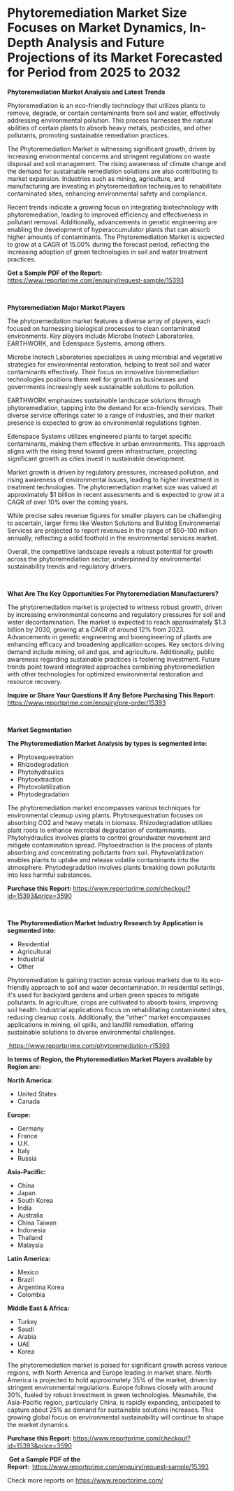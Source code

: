 <p><h1>Phytoremediation Market Size Focuses on Market Dynamics, In-Depth Analysis and Future Projections of its Market Forecasted for Period from 2025 to 2032</h1></p><p><strong>Phytoremediation Market Analysis and Latest Trends</strong></p>
<p><p>Phytoremediation is an eco-friendly technology that utilizes plants to remove, degrade, or contain contaminants from soil and water, effectively addressing environmental pollution. This process harnesses the natural abilities of certain plants to absorb heavy metals, pesticides, and other pollutants, promoting sustainable remediation practices.</p><p>The Phytoremediation Market is witnessing significant growth, driven by increasing environmental concerns and stringent regulations on waste disposal and soil management. The rising awareness of climate change and the demand for sustainable remediation solutions are also contributing to market expansion. Industries such as mining, agriculture, and manufacturing are investing in phytoremediation techniques to rehabilitate contaminated sites, enhancing environmental safety and compliance.</p><p>Recent trends indicate a growing focus on integrating biotechnology with phytoremediation, leading to improved efficiency and effectiveness in pollutant removal. Additionally, advancements in genetic engineering are enabling the development of hyperaccumulator plants that can absorb higher amounts of contaminants. The Phytoremediation Market is expected to grow at a CAGR of 15.00% during the forecast period, reflecting the increasing adoption of green technologies in soil and water treatment practices.</p></p>
<p><strong>Get a Sample PDF of the Report:&nbsp;</strong> <a href="https://www.reportprime.com/enquiry/request-sample/15393?utm_campaign=2939&utm_medium=2&utm_source=Github&utm_content=ia&utm_term=20032025&utm_id=phytoremediation">https://www.reportprime.com/enquiry/request-sample/15393</a></p>
<p>&nbsp;</p>
<p><strong>Phytoremediation Major Market Players</strong></p>
<p><p>The phytoremediation market features a diverse array of players, each focused on harnessing biological processes to clean contaminated environments. Key players include Microbe Inotech Laboratories, EARTHWORK, and Edenspace Systems, among others.</p><p>Microbe Inotech Laboratories specializes in using microbial and vegetative strategies for environmental restoration, helping to treat soil and water contaminants effectively. Their focus on innovative bioremediation technologies positions them well for growth as businesses and governments increasingly seek sustainable solutions to pollution.</p><p>EARTHWORK emphasizes sustainable landscape solutions through phytoremediation, tapping into the demand for eco-friendly services. Their diverse service offerings cater to a range of industries, and their market presence is expected to grow as environmental regulations tighten.</p><p>Edenspace Systems utilizes engineered plants to target specific contaminants, making them effective in urban environments. This approach aligns with the rising trend toward green infrastructure, projecting significant growth as cities invest in sustainable development.</p><p>Market growth is driven by regulatory pressures, increased pollution, and rising awareness of environmental issues, leading to higher investment in treatment technologies. The phytoremediation market size was valued at approximately $1 billion in recent assessments and is expected to grow at a CAGR of over 10% over the coming years.</p><p>While precise sales revenue figures for smaller players can be challenging to ascertain, larger firms like Weston Solutions and Bulldog Environmental Services are projected to report revenues in the range of $50-100 million annually, reflecting a solid foothold in the environmental services market.</p><p>Overall, the competitive landscape reveals a robust potential for growth across the phytoremediation sector, underpinned by environmental sustainability trends and regulatory drivers.</p></p>
<p>&nbsp;</p>
<p><strong>What Are The Key Opportunities For Phytoremediation Manufacturers?</strong></p>
<p><p>The phytoremediation market is projected to witness robust growth, driven by increasing environmental concerns and regulatory pressures for soil and water decontamination. The market is expected to reach approximately $1.3 billion by 2030, growing at a CAGR of around 12% from 2023. Advancements in genetic engineering and bioengineering of plants are enhancing efficacy and broadening application scopes. Key sectors driving demand include mining, oil and gas, and agriculture. Additionally, public awareness regarding sustainable practices is fostering investment. Future trends point toward integrated approaches combining phytoremediation with other technologies for optimized environmental restoration and resource recovery.</p></p>
<p><strong>Inquire or Share Your Questions If Any Before Purchasing This Report:</strong> <a href="https://www.reportprime.com/enquiry/pre-order/15393?utm_campaign=2939&utm_medium=2&utm_source=Github&utm_content=ia&utm_term=20032025&utm_id=phytoremediation">https://www.reportprime.com/enquiry/pre-order/15393</a></p>
<p>&nbsp;</p>
<p><strong>Market Segmentation</strong></p>
<p><strong>The Phytoremediation Market Analysis by types is segmented into:</strong></p>
<p><ul><li>Phytosequestration</li><li>Rhizodegradation</li><li>Phytohydraulics</li><li>Phytoextraction</li><li>Phytovolatilization</li><li>Phytodegradation</li></ul></p>
<p><p>The phytoremediation market encompasses various techniques for environmental cleanup using plants. Phytosequestration focuses on absorbing CO2 and heavy metals in biomass. Rhizodegradation utilizes plant roots to enhance microbial degradation of contaminants. Phytohydraulics involves plants to control groundwater movement and mitigate contamination spread. Phytoextraction is the process of plants absorbing and concentrating pollutants from soil. Phytovolatilization enables plants to uptake and release volatile contaminants into the atmosphere. Phytodegradation involves plants breaking down pollutants into less harmful substances.</p></p>
<p><strong>Purchase this Report:&nbsp;</strong><a href="https://www.reportprime.com/checkout?id=15393&price=3590&utm_campaign=2939&utm_medium=2&utm_source=Github&utm_content=ia&utm_term=20032025&utm_id=phytoremediation">https://www.reportprime.com/checkout?id=15393&price=3590</a></p>
<p>&nbsp;</p>
<p><strong>The Phytoremediation Market Industry Research by Application is segmented into:</strong></p>
<p><ul><li>Residential</li><li>Agricultural</li><li>Industrial</li><li>Other</li></ul></p>
<p><p>Phytoremediation is gaining traction across various markets due to its eco-friendly approach to soil and water decontamination. In residential settings, it's used for backyard gardens and urban green spaces to mitigate pollutants. In agriculture, crops are cultivated to absorb toxins, improving soil health. Industrial applications focus on rehabilitating contaminated sites, reducing cleanup costs. Additionally, the "other" market encompasses applications in mining, oil spills, and landfill remediation, offering sustainable solutions to diverse environmental challenges.</p></p>
<p><a href="https://www.reportprime.com/phytoremediation-r15393?utm_campaign=2939&utm_medium=2&utm_source=Github&utm_content=ia&utm_term=20032025&utm_id=phytoremediation">&nbsp;https://www.reportprime.com/phytoremediation-r15393</a></p>
<p><strong>In terms of Region, the Phytoremediation Market Players available by Region are:</strong></p>
<p>
    <p> <strong> North America: </strong>
        <ul>
            <li>United States</li>
            <li>Canada</li>
        </ul>
        </p> 
    <p> <strong> Europe: </strong>
        <ul>
            <li>Germany</li>
            <li>France</li>
            <li>U.K.</li>
            <li>Italy</li>
            <li>Russia</li>
        </ul>
        </p> 
    <p> <strong> Asia-Pacific: </strong>
        <ul>
            <li>China</li>
            <li>Japan</li>
            <li>South Korea</li>
            <li>India</li>
            <li>Australia</li>
            <li>China Taiwan</li>
            <li>Indonesia</li>
            <li>Thailand</li>
            <li>Malaysia</li>
        </ul>
        </p> 
    <p> <strong> Latin America: </strong>
        <ul>
            <li>Mexico</li>
            <li>Brazil</li>
            <li>Argentina Korea</li>
            <li>Colombia</li>
        </ul>
        </p> 
    <p> <strong> Middle East & Africa: </strong>
        <ul>
            <li>Turkey</li>
            <li>Saudi</li>
            <li>Arabia</li>
            <li>UAE</li>
            <li>Korea</li>
        </ul>
    </p>
    </p>
<p><p>The phytoremediation market is poised for significant growth across various regions, with North America and Europe leading in market share. North America is projected to hold approximately 35% of the market, driven by stringent environmental regulations. Europe follows closely with around 30%, fueled by robust investment in green technologies. Meanwhile, the Asia-Pacific region, particularly China, is rapidly expanding, anticipated to capture about 25% as demand for sustainable solutions increases. This growing global focus on environmental sustainability will continue to shape the market dynamics.</p></p>
<p><strong>Purchase this Report: </strong><a href="https://www.reportprime.com/checkout?id=15393&price=3590&utm_campaign=2939&utm_medium=2&utm_source=Github&utm_content=ia&utm_term=20032025&utm_id=phytoremediation">https://www.reportprime.com/checkout?id=15393&price=3590</a></p>
<p>&nbsp;<strong>Get a Sample PDF of the Report:&nbsp;&nbsp;</strong><a href="https://www.reportprime.com/enquiry/request-sample/15393?utm_campaign=2939&utm_medium=2&utm_source=Github&utm_content=ia&utm_term=20032025&utm_id=phytoremediation">https://www.reportprime.com/enquiry/request-sample/15393</a></p>
<p><strong></strong></p>
<p>Check more reports on <a href="https://www.reportprime.com/?utm_campaign=2939&utm_medium=2&utm_source=Github&utm_content=ia&utm_term=20032025&utm_id=phytoremediation">https://www.reportprime.com/</a></p>